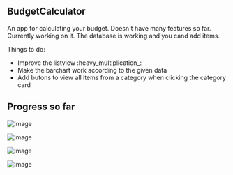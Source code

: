 ## BudgetCalculator
An app for calculating your budget. Doesn't have many features so far. Currently working on it.
The database is working and you cand add items.

Things to do:
- Improve the listview :heavy_multiplication_:
- Make the barchart work according to the given data
- Add butons to view all items from a category when clicking the category card

## Progress so far

![image](https://drive.google.com/uc?export=view&id=1V6mrPmMKREXvZN5rEpvYdu5eqm5uzLgB)

![image](https://drive.google.com/uc?export=view&id=16oplEZRS3dLuoz139E1E3pFpSQZolK4f)

![image](https://drive.google.com/uc?export=view&id=1gImWZChuuaPMPEMKjIf2oNrHuaxXNdEg)

![image](https://drive.google.com/uc?export=view&id=1nbaut32b8m8aHnnOTSgdteZ04AZIInk-)
